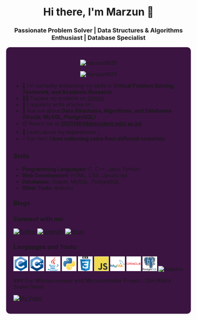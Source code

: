 <h1 align="center">Hi there, I'm Marzun 👋</h1>
<h3 align="center">Passionate Problem Solver | Data Structures & Algorithms Enthusiast | Database Specialist</h3>

<div style="background-color: #3b1442; padding: 20px; border-radius: 10px;">
  <p align="center">
    <img src="https://komarev.com/ghpvc/?username=marzun9620&label=Profile%20views&color=0e75b6&style=flat" alt="marzun9620" />
  </p>

  <p align="center">
    <img src="https://github-profile-trophy.vercel.app/?username=marzun9620" alt="marzun9620" />
  </p>

  - 🌱 I’m currently enhancing my skills in **Critical Problem Solving, Teamwork, and Academic Research**
  - 👨‍💻 Explore my projects on [GitHub](https://github.com/marzun9620?tab=repositories)
  - 📝 I regularly write articles on [-](-)
  - 💬 Ask me about **Data Structures, Algorithms, and Databases (Oracle, MySQL, PostgreSQL)**
  - 📫 Reach me at **202114048@student.mist.ac.bd**
  - 📄 Learn about my experiences [-](-)
  - ⚡ Fun fact: **I love collecting coins from different countries.**

  ### Skills

  - **Programming Languages:** C, C++, Java, Python
  - **Web Development:** HTML, CSS, JavaScript
  - **Databases:** Oracle, MySQL, PostgreSQL
  - **Other Tools:** Arduino

  ### Blogs

  <!-- BLOG-POST-LIST:START -->
  <!-- BLOG-POST-LIST:END -->

  <h3 align="left">Connect with me:</h3>
  <p align="left">
    <a href="https://twitter.com/" target="_blank">
      <img src="https://img.shields.io/twitter/follow/.?logo=twitter&style=for-the-badge" alt="Twitter" />
    </a>
    <a href="https://linkedin.com/in/enamul-marzun" target="_blank">
      <img src="https://img.shields.io/badge/LinkedIn-Connect-blue?style=for-the-badge&logo=linkedin" alt="LinkedIn" />
    </a>
    <a href="mailto:202114048@student.mist.ac.bd" target="_blank">
      <img src="https://img.shields.io/badge/Email-Contact-red?style=for-the-badge&logo=email" alt="Email" />
    </a>
  </p>

  <h3 align="left">Languages and Tools:</h3>
  <p align="left">
    <img src="https://raw.githubusercontent.com/devicons/devicon/master/icons/c/c-original.svg" alt="C" height="40" width="40" />
    <img src="https://raw.githubusercontent.com/devicons/devicon/master/icons/cplusplus/cplusplus-original.svg" alt="C++" height="40" width="40" />
    <img src="https://raw.githubusercontent.com/devicons/devicon/master/icons/java/java-original.svg" alt="Java" height="40" width="40" />
    <img src="https://raw.githubusercontent.com/devicons/devicon/master/icons/python/python-original.svg" alt="Python" height="40" width="40" />
    <raw.githubusercontent.com/devicons/devicon/master/icons/html5/html5-original-wordmark.svg" alt="HTML5" height="40" width="40" />
    <img src="https://raw.githubusercontent.com/devicons/devicon/master/icons/css3/css3-original-wordmark.svg" alt="CSS3" height="40" width="40" />
    <img src="https://raw.githubusercontent.com/devicons/devicon/master/icons/javascript/javascript-original.svg" alt="JavaScript" height="40" width="40" />
    <img src="https://raw.githubusercontent.com/devicons/devicon/master/icons/mysql/mysql-original-wordmark.svg" alt="MySQL" height="40" width="40" />
    <img src="https://raw.githubusercontent.com/devicons/devicon/master/icons/oracle/oracle-original.svg" alt="Oracle" height="40" width="40" />
    <img src="https://raw.githubusercontent.com/devicons/devicon/master/icons/postgresql/postgresql-original-wordmark.svg" alt="PostgreSQL" height="40" width="40" />
    <img src="https://cdn.worldvectorlogo.com/logos/arduino-1.svg" alt="Arduino" height="40" width="40" />
  </p>
      ### Our Microprocessor and Microcontroller Project :: Dot Matrix Snake Game

[![My Video](https://img.youtube.com/vi/li0WeOCbRcw/maxresdefault.jpg)](https://www.youtube.com/watch?v=li0WeOCbRcw)
</div>
